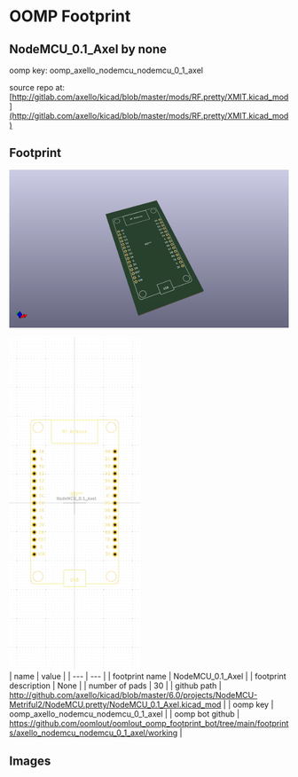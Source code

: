 # OOMP Footprint  
## NodeMCU_0.1_Axel  by none  
  
oomp key: oomp_axello_nodemcu_nodemcu_0_1_axel  
  
source repo at: [http://gitlab.com/axello/kicad/blob/master/mods/RF.pretty/XMIT.kicad_mod](http://gitlab.com/axello/kicad/blob/master/mods/RF.pretty/XMIT.kicad_mod)  
## Footprint  
  
[![working_kicad_pcb_3d.png](working_kicad_pcb_3d_600.png)](working_kicad_pcb_3d.png)  
  
[![working.png](working_600.png)](working.png)  
| name | value | 
| --- | --- | 
| footprint name | NodeMCU_0.1_Axel | 
| footprint description | None | 
| number of pads | 30 | 
| github path | http://github.com/axello/kicad/blob/master/6.0/projects/NodeMCU-Metriful2/NodeMCU.pretty/NodeMCU_0.1_Axel.kicad_mod | 
| oomp key | oomp_axello_nodemcu_nodemcu_0_1_axel | 
| oomp bot github | https://github.com/oomlout/oomlout_oomp_footprint_bot/tree/main/footprints/axello_nodemcu_nodemcu_0_1_axel/working | 
## Images  
